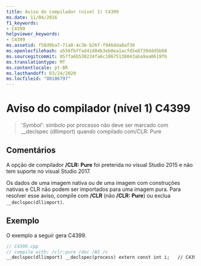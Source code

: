 ```yaml
---
title: Aviso do compilador (nível 1) C4399
ms.date: 11/04/2016
f1_keywords:
- C4399
helpviewer_keywords:
- C4399
ms.assetid: f58d9ba7-71a0-4c3b-b26f-f946dda8af30
ms.openlocfilehash: a556fbffad41d04b3eb0ea1acfd5e8739ddd5b68
ms.sourcegitcommit: 857fa6b530224fa6c18675138043aba9aa0619fb
ms.translationtype: MT
ms.contentlocale: pt-BR
ms.lasthandoff: 03/24/2020
ms.locfileid: "80186797"
---
```

# <a name="compiler-warning-level-1-c4399"></a>Aviso do compilador (nível 1) C4399

> '*Symbol*': símbolo por processo não deve ser marcado com __declspec (dllimport) quando compilado com/CLR: Pure

## <a name="remarks"></a>Comentários

A opção de compilador **/CLR: Pure** foi preterida no visual Studio 2015 e não tem suporte no visual Studio 2017.

Os dados de uma imagem nativa ou de uma imagem com construções nativas e CLR não podem ser importados para uma imagem pura. Para resolver esse aviso, compile com **/CLR** (não **/CLR: Pure**) ou exclua `__declspec(dllimport)`.

## <a name="example"></a>Exemplo

O exemplo a seguir gera C4399.

```cpp
// C4399.cpp
// compile with: /clr:pure /doc /W1 /c
__declspec(dllimport) __declspec(process) extern const int i;   // C4399
```
